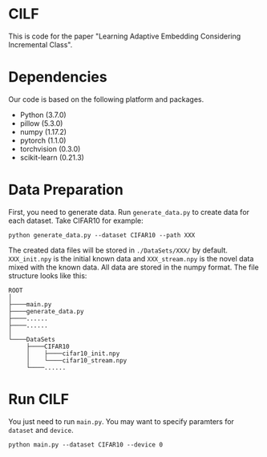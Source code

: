 # CILF

This is code for the paper "Learning Adaptive Embedding Considering Incremental Class".

# Dependencies
Our code is based on the following platform and packages.
- Python (3.7.0)
- pillow (5.3.0)
- numpy (1.17.2)
- pytorch (1.1.0)
- torchvision (0.3.0)
- scikit-learn (0.21.3)

# Data Preparation
First, you need to generate data. Run `generate_data.py` to create data for each dataset. Take CIFAR10 for example:

```
python generate_data.py --dataset CIFAR10 --path XXX
```

The created data files will be stored in `./DataSets/XXX/` by default. `XXX_init.npy` is the initial known data and `XXX_stream.npy` is the novel data mixed with the known data. All data are stored in the numpy format. The file structure looks like this:

```
ROOT
│
├────main.py
├────generate_data.py
├────......
├────......
│
└────DataSets
     ├────CIFAR10
     │    ├────cifar10_init.npy
     │    └────cifar10_stream.npy
     └────......
```

# Run CILF
You just need to run `main.py`. You may want to specify paramters for `dataset` and `device`.

```
python main.py --dataset CIFAR10 --device 0
```
